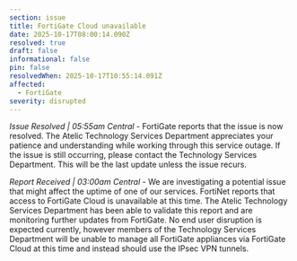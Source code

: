 ```yaml
---
section: issue
title: FortiGate Cloud unavailable
date: 2025-10-17T08:00:14.090Z
resolved: true
draft: false
informational: false
pin: false
resolvedWhen: 2025-10-17T10:55:14.091Z
affected:
  - FortiGate
severity: disrupted
---
```

*Issue Resolved | 05:55am Central* - FortiGate reports that the issue is now resolved. The Atelic Technology Services Department appreciates your patience and understanding while working through this service outage. If the issue is still occurring, please contact the Technology Services Department. This will be the last update unless the issue recurs.

*Report Received | 03:00am Central* - We are investigating a potential issue that might affect the uptime of one of our services. FortiNet reports that access to FortiGate Cloud is unavailable at this time. The Atelic Technology Services Department has been able to validate this report and are monitoring further updates from FortiGate. No end user disruption is expected currently, however members of the Technology Services Department will be unable to manage all FortiGate appliances via FortiGate Cloud at this time and instead should use the IPsec VPN tunnels.
